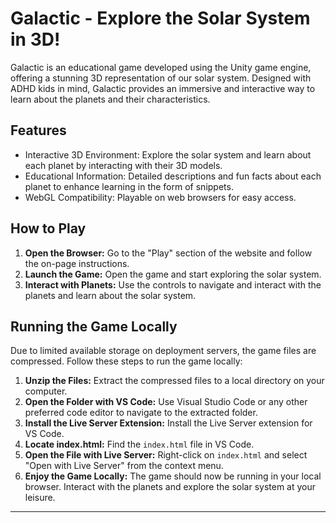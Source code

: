 # Galactic - Explore the Solar System in 3D!

Galactic is an educational game developed using the Unity game engine, offering a stunning 3D representation of our solar system. Designed with ADHD kids in mind, Galactic provides an immersive and interactive way to learn about the planets and their characteristics.

## Features
- Interactive 3D Environment: Explore the solar system and learn about each planet by interacting with their 3D models.
- Educational Information: Detailed descriptions and fun facts about each planet to enhance learning in the form of snippets.
- WebGL Compatibility: Playable on web browsers for easy access.

## How to Play
1. **Open the Browser:** Go to the "Play" section of the website and follow the on-page instructions.
2. **Launch the Game:** Open the game and start exploring the solar system.
3. **Interact with Planets:** Use the controls to navigate and interact with the planets and learn about the solar system.

## Running the Game Locally

Due to limited available storage on deployment servers, the game files are compressed. Follow these steps to run the game locally:

1. **Unzip the Files:** Extract the compressed files to a local directory on your computer.
2. **Open the Folder with VS Code:** Use Visual Studio Code or any other preferred code editor to navigate to the extracted folder.
3. **Install the Live Server Extension:** Install the Live Server extension for VS Code.
4. **Locate index.html:** Find the `index.html` file in VS Code.
5. **Open the File with Live Server:** Right-click on `index.html` and select "Open with Live Server" from the context menu.
6. **Enjoy the Game Locally:** The game should now be running in your local browser. Interact with the planets and explore the solar system at your leisure.

---
